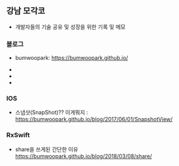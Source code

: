 ## 강남 모각코


- 개발자들의 기술 공유 및 성장을 위한 기록 및 메모


### 블로그 

- bumwoopark: 
https://bumwoopark.github.io/

- 

- 

- 



### IOS 

- 스냅샷(SnapShot)?? 이게뭐지 : https://bumwoopark.github.io/blog/2017/06/01/SnapshotView/





### RxSwift

- share을 쓰게된 간단한 이유 https://bumwoopark.github.io/blog/2018/03/08/share/





